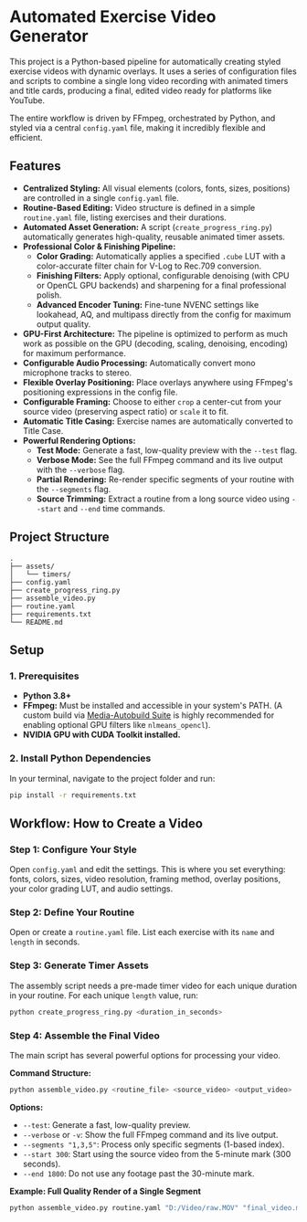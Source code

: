 # Automated Exercise Video Generator

This project is a Python-based pipeline for automatically creating styled exercise videos with dynamic overlays. It uses a series of configuration files and scripts to combine a single long video recording with animated timers and title cards, producing a final, edited video ready for platforms like YouTube.

The entire workflow is driven by FFmpeg, orchestrated by Python, and styled via a central `config.yaml` file, making it incredibly flexible and efficient.

## Features

- **Centralized Styling:** All visual elements (colors, fonts, sizes, positions) are controlled in a single `config.yaml` file.
- **Routine-Based Editing:** Video structure is defined in a simple `routine.yaml` file, listing exercises and their durations.
- **Automated Asset Generation:** A script (`create_progress_ring.py`) automatically generates high-quality, reusable animated timer assets.
- **Professional Color & Finishing Pipeline:**
  - **Color Grading:** Automatically applies a specified `.cube` LUT with a color-accurate filter chain for V-Log to Rec.709 conversion.
  - **Finishing Filters:** Apply optional, configurable denoising (with CPU or OpenCL GPU backends) and sharpening for a final professional polish.
  - **Advanced Encoder Tuning:** Fine-tune NVENC settings like lookahead, AQ, and multipass directly from the config for maximum output quality.
- **GPU-First Architecture:** The pipeline is optimized to perform as much work as possible on the GPU (decoding, scaling, denoising, encoding) for maximum performance.
- **Configurable Audio Processing:** Automatically convert mono microphone tracks to stereo.
- **Flexible Overlay Positioning:** Place overlays anywhere using FFmpeg's positioning expressions in the config file.
- **Configurable Framing:** Choose to either `crop` a center-cut from your source video (preserving aspect ratio) or `scale` it to fit.
- **Automatic Title Casing:** Exercise names are automatically converted to Title Case.
- **Powerful Rendering Options:**
  - **Test Mode:** Generate a fast, low-quality preview with the `--test` flag.
  - **Verbose Mode:** See the full FFmpeg command and its live output with the `--verbose` flag.
  - **Partial Rendering:** Re-render specific segments of your routine with the `--segments` flag.
  - **Source Trimming:** Extract a routine from a long source video using `--start` and `--end` time commands.

## Project Structure

```
.
├── assets/
│   └── timers/
├── config.yaml
├── create_progress_ring.py
├── assemble_video.py
├── routine.yaml
├── requirements.txt
└── README.md
```

## Setup

### 1. Prerequisites

- **Python 3.8+**
- **FFmpeg:** Must be installed and accessible in your system's PATH. (A custom build via [Media-Autobuild Suite](https://github.com/m-ab-s/media-autobuild_suite) is highly recommended for enabling optional GPU filters like `nlmeans_opencl`).
- **NVIDIA GPU with CUDA Toolkit installed.**

### 2. Install Python Dependencies

In your terminal, navigate to the project folder and run:
```bash
pip install -r requirements.txt
```

## Workflow: How to Create a Video

### Step 1: Configure Your Style

Open `config.yaml` and edit the settings. This is where you set everything: fonts, colors, sizes, video resolution, framing method, overlay positions, your color grading LUT, and audio settings.

### Step 2: Define Your Routine

Open or create a `routine.yaml` file. List each exercise with its `name` and `length` in seconds.

### Step 3: Generate Timer Assets

The assembly script needs a pre-made timer video for each unique duration in your routine. For each unique `length` value, run:
```bash
python create_progress_ring.py <duration_in_seconds>
```

### Step 4: Assemble the Final Video

The main script has several powerful options for processing your video.

**Command Structure:**
```bash
python assemble_video.py <routine_file> <source_video> <output_video> [options]
```

**Options:**
- `--test`: Generate a fast, low-quality preview.
- `--verbose` or `-v`: Show the full FFmpeg command and its live output.
- `--segments "1,3,5"`: Process only specific segments (1-based index).
- `--start 300`: Start using the source video from the 5-minute mark (300 seconds).
- `--end 1800`: Do not use any footage past the 30-minute mark.

**Example: Full Quality Render of a Single Segment**
```bash
python assemble_video.py routine.yaml "D:/Video/raw.MOV" "final_video.mp4" --segments 1
```
